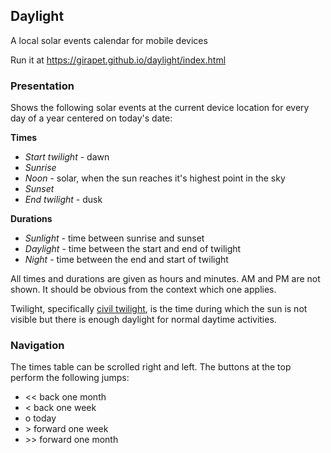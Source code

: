 ## Daylight
A local solar events calendar for mobile devices

Run it at https://girapet.github.io/daylight/index.html

### Presentation
Shows the following solar events at the current device location for every day of a year centered on today's date:

**Times**
* _Start twilight_ - dawn
* _Sunrise_
* _Noon_ - solar, when the sun reaches it's highest point in the sky
* _Sunset_
* _End twilight_ - dusk

**Durations**
* _Sunlight_ - time between sunrise and sunset
* _Daylight_ - time between the start and end of twilight
* _Night_ - time between the end and start of twilight

All times and durations are given as hours and minutes.  AM and PM are not shown.  It should be obvious from the context which one applies.

Twilight, specifically [civil twilight](https://en.wikipedia.org/wiki/Twilight#Definitions_and_illustrations_by_illumination), is the time during which the sun is not visible but there is enough daylight for normal daytime activities.

### Navigation
The times table can be scrolled right and left.  The buttons at the top perform the following jumps:

* << back one month
* < back one week
* o today
* \> forward one week
* \>\> forward one month
